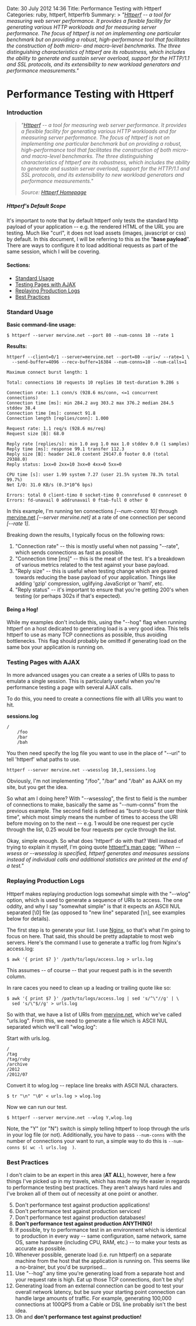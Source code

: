 Date: 30 July 2012 14:36
Title: Performance Testing with Httperf
Categories: ruby, httperf, httperfrb
Summary: > *"[Httperf](http://www.hpl.hp.com/research/linux/httperf/) -- a tool for measuring web server performance. It provides a flexible facility for generating various HTTP workloads and for measuring server performance. The focus of httperf is not on implementing one particular benchmark but on providing a robust, high-performance tool that facilitates the construction of both micro- and macro-level benchmarks. The three distinguishing characteristics of httperf are its robustness, which includes the ability to generate and sustain server overload, support for the HTTP/1.1 and SSL protocols, and its extensibility to new workload generators and performance measurements."*


# Performance Testing with Httperf

### Introduction

> *"[Httperf](http://www.hpl.hp.com/research/linux/httperf/) -- a tool for measuring web server performance. It provides a flexible facility for generating various HTTP workloads and for measuring server performance. The focus of httperf is not on implementing one particular benchmark but on providing a robust, high-performance tool that facilitates the construction of both micro- and macro-level benchmarks. The three distinguishing characteristics of httperf are its robustness, which includes the ability to generate and sustain server overload, support for the HTTP/1.1 and SSL protocols, and its extensibility to new workload generators and performance measurements."*
>
> *Source: [Httperf Homepage](http://www.hpl.hp.com/research/linux/httperf/)*

##### Httperf's Default Scope
It's important to note that by default httperf only tests the standard http payload of your application -- e.g. the rendered HTML of the URL you are testing. Much like "curl", it does not load assets (images, javascript or css) by default. In this document, I will be referring to this as the "**base payload**". There are ways to configure it to load additional requests as part of the same session, which I will be covering.


#### Sections:
* [Standard Usage](#standard_usage)
* [Testing Pages with AJAX](#testing_pages_with_ajax)
* [Replaying Production Logs](#replaying_production_logs)
* [Best Practices](#best_practices)

<a name="standard_usage"></a>
### Standard Usage

**Basic command-line usage:**

    $ httperf --server mervine.net --port 80 --num-conns 10 --rate 1

**Results:**

    httperf --client=0/1 --server=mervine.net --port=80 --uri=/ --rate=1 \
      --send-buffer=4096 --recv-buffer=16384 --num-conns=10 --num-calls=1

    Maximum connect burst length: 1

    Total: connections 10 requests 10 replies 10 test-duration 9.286 s

    Connection rate: 1.1 conn/s (928.6 ms/conn, <=1 concurrent connections)
    Connection time [ms]: min 284.2 avg 303.2 max 376.2 median 284.5 stddev 38.4
    Connection time [ms]: connect 91.8
    Connection length [replies/conn]: 1.000

    Request rate: 1.1 req/s (928.6 ms/req)
    Request size [B]: 68.0

    Reply rate [replies/s]: min 1.0 avg 1.0 max 1.0 stddev 0.0 (1 samples)
    Reply time [ms]: response 99.1 transfer 112.3
    Reply size [B]: header 241.0 content 29147.0 footer 0.0 (total 29388.0)
    Reply status: 1xx=0 2xx=10 3xx=0 4xx=0 5xx=0

    CPU time [s]: user 1.99 system 7.27 (user 21.5% system 78.3% total 99.7%)
    Net I/O: 31.0 KB/s (0.3*10^6 bps)

    Errors: total 0 client-timo 0 socket-timo 0 connrefused 0 connreset 0
    Errors: fd-unavail 0 addrunavail 0 ftab-full 0 other 0

>


In this example, I'm running ten connections _[\-\-num-conns 10]_ through [mervine.net](http://mervine.net/) _[\-\-server mervine.net]_ at a rate of one connection per second _[\-\-rate 1]_.

Breaking down the results, I typically focus on the following rows:

1. "Connection rate" -- this is mostly useful when not passing "--rate", which sends connections as fast as possible.
1. "Connection time [ms]" -- this is the meat of the test. It's a breakdown of various metrics related to the test against your base payload.
1. "Reply size" -- this is useful when testing change which are geared towards reducing the base payload of your application. Things like adding 'gzip' compression, uglifying JavaScript or 'haml', etc.
1. "Reply status" -- it's important to ensure that you're getting 200's when testing (or perhaps 302s if that's expected).

#### Being a Hog!

While my examples don't include this, using the "\-\-hog" flag when running httperf on a host dedicated to generating load is a very good idea. This tells httperf to use as many TCP connections as possible, thus avoiding bottlenecks. This flag should probably be omitted if generating load on the same box your application is running on.

<a name="testing_pages_with_ajax"></a>
### Testing Pages with AJAX

In more advanced usages you can create a a series of URIs to pass to emulate a single session. This is particularly useful when you're performance testing a page with several AJAX calls.

To do this, you need to create a connections file with all URIs you want to hit.

**sessions.log**

	/
		/foo
		/bar
		/bah

You then need specify the log file you want to use in the place of "\-\-uri" to tell 'httperf' what paths to use.

	httperf --server mervine.net --wsesslog 10,1,sessions.log


Obviously, I'm not implementing "/foo", "/bar" and "/bah" as AJAX on my site, but you get the idea.

So what am I doing here? With "\-\-wsesslog", the first to field is the number of connections to make, basically the same as "\-\-num-conns" from the previous example. The second field is defined as "burst-to-burst user think time", which most simply means the number of times to access the URI before moving on to the next -- e.g. 1 would be one request per cycle through the list, 0.25 would be four requests per cycle through the list.

Okay, simple enough. So what does 'httperf' do with that? Well instead of trying to explain it myself, I'm going quote  [httperf's man page](http://www.hpl.hp.com/research/linux/httperf/httperf-man.txt); *"When \-\-wsess or \-\-wsesslog is specified, httperf generates and measures sessions instead of individual calls and additional statistics are printed at the end of a test."*

<a name="replaying_production_logs"></a>
### Replaying Production Logs

Httperf makes replaying production logs somewhat simple with the "\-\-wlog" option, which is used to generate a sequence of URIs to access. The one oddity, and why I say "somewhat simple" is that it expects an ASCII NUL separated [\0] file (as opposed to "new line" separated [\n], see examples below for details).

The first step is to generate your list. I use [Nginx](/tag/nginx), so that's what I'm going to focus on here. That said, this should be pretty adaptable to most web servers. Here's the command I use to generate a traffic log from Nginx's access.log:

    $ awk '{ print $7 }' /path/to/logs/access.log > urls.log

This assumes -- of course -- that your request path is in the seventh column.

In rare caces you need to clean up a leading or trailing quote like so:

    $ awk '{ print $7 }' /path/to/logs/access.log | sed 's/^\"//g' | \
      sed 's/\"$//g' > urls.log


So with that, we have a list of URIs from [mervine.net](http://mervine.net/), which we've called "urls.log". From this, we need to generate a file which is ASCII NUL separated which we'll call "wlog.log":

Start with urls.log.

    /
    /tag
    /tag/ruby
    /archive
    /2012
    /2012/07

Convert it to wlog.log -- replace line breaks with ASCII NUL characters.

	$ tr "\n" "\0" < urls.log > wlog.log

Now we can run our test.

    $ httperf --server mervine.net --wlog Y,wlog.log

Note, the "Y" (or "N") switch is simply telling httperf to loop through the urls in your log file (or not). Additionally, you have to pass `--num-conns` with the number of connections your want to run, a simple way to do this is `--num-conns $( wc -l urls.log  )`.

<a name="best_practices"></a>
### Best Practices

I don't claim to be an expert in this area (**AT ALL**), however, here a few things I've picked up in my travels, which has made my life easier in regards to performance testing best practices. They aren't always hard rules and I've broken all of them out of necessity at one point or another.

5. Don't performance test against production applications!
6. Don't performance test against production services!
7. Don't performance test against production databases!
7. **Don't performance test against production ANYTHING!**
4. If possible, try to performance test in an environment which is identical to production in every way -- same configuration, same network, same OS, same hardware (including CPU, RAM, etc.) -- to make your tests as accurate as possible.
1. Whenever possible, generate load (i.e. run httperf) on a separate machine from the host that the application is running on. This seems like a no-brainer, but you'd be surprised…
2. Use "\-\-hog" any time you're generating load from a separate host and your request rate is high. Eat up those TCP connections, don't be shy!
3. Generating load from an external connection can be good to test your overall network latency, but be sure your starting point connection can handle large amounts of traffic. For example, generating 100,000 connections at 100QPS from a Cable or DSL line probably isn't the best idea.
1. Oh and **don't performance test against production!**

